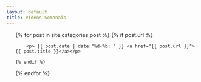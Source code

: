 ```yaml
---
layout: default
title: Vídeos Semanais
---
```


<ul>

{% for post in site.categories.post %}
    {% if post.url %}

        <p> {{ post.date | date:"%d-%b: " }} <a href="{{ post.url }}">{{ post.title }}</a></p>

    {% endif %}
  {% endfor %}

</ul>